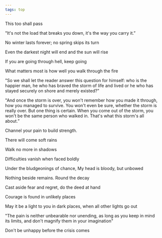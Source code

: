 ```yaml
---
tags: top
---
```


This too shall pass

"It's not the load that breaks you down, it's the way you carry it.”

No winter lasts forever; no spring skips its turn

Even the darkest night will end and the sun will rise

If you are going through hell, keep going

What matters most is how well you walk through the fire

"So we shall let the reader answer this question for himself: who is the happier man, he who has braved the storm of life and lived or he who has stayed securely on shore and merely existed?”

"And once the storm is over, you won't remember how you made it through, how you managed to survive. You won't even be sure, whether the storm is really over. But one thing is certain. When you come out of the storm, you won't be the same person who walked in. That's what this storm's all about.”

Channel your pain to build strength. 

There will come soft rains

Walk no more in shadows 

Difficulties vanish when faced boldly

Under the bludgeonings of chance, My head is bloody, but unbowed

Nothing beside remains. Round the decay

Cast aside fear and regret, do the deed at hand

Courage is found in unlikely places 

May it be a light to you in dark places, when all other lights go out

"The pain is neither unbearable nor unending, as long as you keep in mind its limits, and don't magnify them in your imagination"

Don't be unhappy before the crisis comes